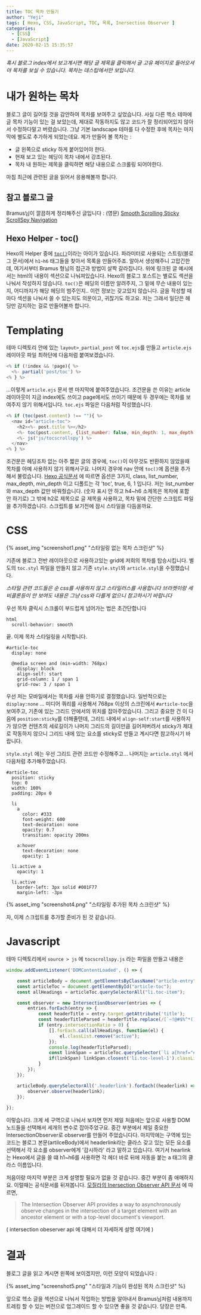 ```yaml
---
title: TOC 목차 만들기
author: "Yeji"
tags: [ Hexo, CSS, JavaScript, TOC, 목록, Inersection Observer ]
categories:
  - [CSS]
  - [JavaScript]
date: 2020-02-15 15:35:57
---
```


*혹시 블로그 index에서 보고계시면 해당 글 제목을 클릭해서*
*글 고유 페이지로 들어오셔야 목차를 보실 수 있습니다.*
*목차는 데스탑에서만 보입니다.*

# 내가 원하는 목차

블로그 글이 길어질 것을 감안하여 목차를 보여주고 싶었습니다.
사실 다른 헥소 테마에 글 목차 기능이 있는 걸 보았는데,
제대로 작동하지도 않고 코드가 잘 정리되어있지 않아서 수정하다말고 버렸습니다.
그냥 기본 landscape 테마를 다 수정한 후에 목차는 마지막에 별도로 추가하게 되었는데요.
제가 만들어 볼 목차는 :
- 글 왼쪽으로 sticky 하게 붙어있어야 한다.
- 현재 보고 있는 헤딩이 목차 내에서 강조된다.
- 목차 내 원하는 제목을 클릭하면 해당 내용으로 스크롤링 되어야한다.

마침 최근에 관련된 글을 읽어서 응용해볼까 합니다.

## 참고 블로그 글

Bramus님이 깔끔하게 정리해주신 글입니다 : (영문)
[Smooth Scrolling Sticky ScrollSpy Navigation](https://www.bram.us/2020/01/10/smooth-scrolling-sticky-scrollspy-navigation)

## Hexo Helper - toc()

Hexo의 Helper 중에 [`toc()`](https://hexo.io/ko/docs/helpers#toc)이라는 아이가 있습니다. 파라미터로 사용되는 스트링(블로그 문서)에서 `h1~h6` 태그들을 찾아서 목록을 만들어주죠. 알아서 생성해주니 고맙긴한데, 여기서부터 Bramus 형님의 접근과 방법이 살짝 갈라집니다. 위에 링크된 글 예시에서는 html의 내용이 섹션으로 나눠져있습니다. Hexo의 블로그 포스트는 별로도 섹션을 나눠서 작성하지 않습니다. `toc()`은 헤딩의 이름만 알려주지, 그 밑에 무슨 내용이 있는지, 어디까지가 해당 헤딩의 범주인지.. 이런 정보는 갖고있지 않습니다. 글을 작성할 때마다 섹션을 나눠서 쓸 수 있는지도 의문이고, 귀찮기도 하고요. 저는 그래서 일단은 헤딩만 감지하는 걸로 만들어볼까 합니다.

# Templating

테마 디렉토리 안에 있는 `layout>_partial_post` 에 `toc.ejs`를 만들고 `article.ejs` 레이아웃 파일 최하단에 다음처럼 붙여보겠습니다.

```javascript article.ejs
<% if (!index && !page){ %>
  <%- partial('post/toc') %>
<% } %>
```

...이렇게 `article.ejs` 문서 맨 마지막에 붙여주었습니다. 조건문을 쓴 이유는 article 레이아웃이 지금 index에도 쓰이고 page에서도 쓰이기 때문에 두 경우에는 목차를 보여주지 않기 위해서입니다. `toc.ejs` 파일은 다음처럼 작성했습니다.

```javascript article.ejs
<% if (toc(post.content) !== ""){ %>
  <nav id="article-toc">
    <h2><%- post.title %></h2>
    <%- toc(post.content, {list_number: false, min_depth: 1, max_depth: 3}) %>
    <%- js('js/tocscrollspy') %>
  </nav>
<% } %>
```

조건문은 헤딩조차 없는 아주 짧은 글의 경우에, `toc()`이 아무것도 반환하지 않았을때 목차를 아예 사용하지 않기 위해서구요. 나머지 경우에 nav 안에 `toc()`에 옵션을 추가해서 불렀습니다. [Hexo 공식문서](https://hexo.io/ko/docs/helpers#toc) 에 따르면 옵션은 3가지, class, list_number, max_depth, min_depth 이고 디폴트는 각 'toc', true, 6, 1 입니다.
저는 list_number 와  max_depth 값만 바꿔줬습니다. (숫자 표시 안 하고 h4~h6 소제목은 목차에 포함 안 하기로) 그 밖에 h2로 제목으로 글 제목을 사용하고, 목차 밑에 간단한 스크립트 파일을 추가하겠습니다. 스크립트를 보기전에 잠시 스타일을 다듬을까요.

# CSS

{% asset_img "screenshot1.png" "스타일링 없는 목차 스크린샷" %}

기존에 블로그 전반 레이아웃으로 사용하고있는 grid에 저희의 목차를 탑승시킵니다. 별도의 `toc.styl` 파일을 만들지 않고 기존 `style.styl`와 `article.styl`을 수정했습니다.

*스타일 관련 코드들은 순 css를 사용하지 않고 스타일러스를 사용합니다 브라켓이랑 세비콜론등이 안 보여도 내용은 그냥 css와 다를게 없으니 참고하시기 바랍니다*

우선 목차 클릭시 스크롤이 부드럽게 넘어가는 법은 초간단합니다

```styl style.styl
html
  scroll-behavior: smooth
```

끝. 이제 목차 스타일링을 시작합니다.

```styl style.styl
#article-toc
  display: none

  @media screen and (min-width: 768px)
    display: block
    align-self: start
    grid-column: 1 / span 1
    grid-row: 3 / span 1
```

우선 저는 모바일에서는 목차를 사용 안하기로 결정했습니다. 일반적으로는 `display:none` ... 미디어 쿼리를 사용해서 768px 이상의 스크린에서 `#article-toc`을 보여주고, 기존에 있는 그리드 안에서의 위치를 잡아주었습니다. 그리고 중요한 건 이 다음에 `position:sticky`를 더해줄텐데, 그리드 내에서 `align-self:start`를 사용하지가 않으면 컨텐츠의 세로길이가 나머지 그리드의 길이만큼 길어져버려서 sticky가 제대로 작동하지 않으니 그리드 내에 있는 요소를 sticky로 만들고 계시다면 참고하시기 바랍니다.

`style.styl` 에는 우선 그리드 관련 코드만 수정해주고... 나머지는 `article.styl` 에서 다음처럼 추가해주었습니다.

```styl article.styl
#article-toc
  position: sticky
  top: 0
  width: 100%
  padding: 20px 0

  li
    a
      color: #333
      font-weight: 600
      text-decoration: none
      opacity: 0.7
      transition: opacity 200ms

    a:hover
      text-decoration: none
      opacity: 1

  li.active a
    opacity: 1

  li.active
    border-left: 3px solid #001F77
    margin-left: -3px
```


{% asset_img "screenshot4.png" "스타일링 추가된 목차 스크린샷" %}

자, 이제 스크립트를 추가할 준비가 된 것 같습니다.

# Javascript

테마 디렉토리에서 `source > js` 에 `tocscrollspy.js` 라는 파일을 만들고 내용은

```javascript tocscrollspy.js
window.addEventListener('DOMContentLoaded', () => {

	const articleBody = document.getElementsByClassName("article-entry")[0];	
	const articleToc = document.getElementById("article-toc");
	const allHeadings = articleToc.querySelectorAll("li.toc-item");

	const observer = new IntersectionObserver(entries => {
		entries.forEach(entry => {
			const headerTitle = entry.target.getAttribute('title');
			const headerTitleParsed = headerTitle.replace(/[`~!@#$%^*()_|+\=?;:,.\{\}\[\]\\\/]/gi, '').replace("&",'amp').replace("<",'-lt').replace(">",'-gt').replace(/\s+/g, '-');
			if (entry.intersectionRatio > 0) {
				[].forEach.call(allHeadings, function(el) {
					el.classList.remove("active");
				});
				console.log(headerTitleParsed);
				const linkSpan = articleToc.querySelector(`li a[href="#${headerTitleParsed}"]`);
				if(linkSpan) linkSpan.closest('li.toc-level-1').classList.add('active');
			}
		});
	});

	articleBody.querySelectorAll('.headerlink').forEach((headerlink) => {
		observer.observe(headerlink);
	});
	
});
```

이렇습니다. 크게 세 구역으로 나눠서 보자면 먼저 제일 처음에는 앞으로 사용할 DOM 노드들을 선택해서 세개의 변수로 잡아주었구요. 중간 부분에서 제일 중요한 IntersectionObserver로 observer를 만들어 주었습니다다. 마지막에는 구역에 있는 코드는 블로그 본문(artilceBody)에서 headerlink라는 클라스 갖고 있는 모든 요소를 선택해서 각 요소를 observer에게 '감시하라' 라고 말하고 있습니다. 여기서 hearlink는 Hexo에서 글을 쓸 떄 h1~h6를 사용하면 각 헤더 바로 뒤에 자동을 붙는 a 태그의 클라스 이름입니다.

처음이랑 마지막 부분은 크게 설명할 필요가 없을 것 같습니다. 중간 부분이 좀 애매하지요. 이럴때는 공식문서를 뒤져봅니다. [모질라의 Inersection Observer API 문서](https://developer.mozilla.org/en-US/docs/Web/API/Intersection_Observer_API) 에 따르면,

> The Intersection Observer API provides a way to asynchronously observe changes in the intersection of a target element with an ancestor element or with a top-level document's viewport.

( intersection obeserver api 에 대해서 더 자세하게 설명 여기에 )

# 결과

블로그 글을 읽고 계시면 왼쪽에 보이겠지만, 이런 모양이 되었습니다 :

{% asset_img "screenshot5.png" "스타일과 기능이 완성된 목차 스크린샷" %}

앞으로 헥소 글을 섹션으로 나눠서 작업하는 방법을 알아내서 Bramus님처럼 내용까지 트레킹 할 수 있는 버전으로 업그레이드 할 수 있으면 좋을 것 같습니다. 당장은 만족.